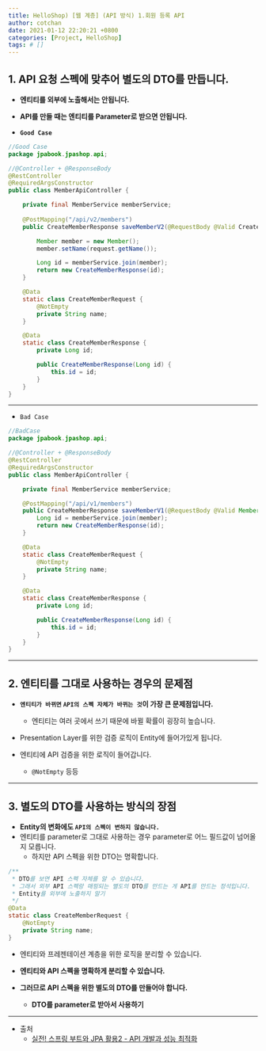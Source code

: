 ```yaml
---
title: HelloShop) [웹 계층] (API 방식) 1.회원 등록 API 
author: cotchan 
date: 2021-01-12 22:20:21 +0800 
categories: [Project, HelloShop]
tags: # [] 
---
```


## 1. API 요청 스펙에 맞추어 별도의 DTO를 만듭니다.

+ **엔티티를 외부에 노출해서는 안됩니다.**
+ **API를 만들 때는 엔티티를 Parameter로 받으면 안됩니다.**

+ **`Good Case`**

```java
//Good Case
package jpabook.jpashop.api;

//@Controller + @ResponseBody
@RestController
@RequiredArgsConstructor
public class MemberApiController {

    private final MemberService memberService;
    
    @PostMapping("/api/v2/members")
    public CreateMemberResponse saveMemberV2(@RequestBody @Valid CreateMemberRequest request) {

        Member member = new Member();
        member.setName(request.getName());

        Long id = memberService.join(member);
        return new CreateMemberResponse(id);
    }

    @Data
    static class CreateMemberRequest {
        @NotEmpty
        private String name;
    }

    @Data
    static class CreateMemberResponse {
        private Long id;

        public CreateMemberResponse(Long id) {
            this.id = id;
        }
    }
}
``` 

---

+ `Bad Case`

```java
//BadCase
package jpabook.jpashop.api;

//@Controller + @ResponseBody
@RestController
@RequiredArgsConstructor
public class MemberApiController {

    private final MemberService memberService;

    @PostMapping("/api/v1/members")
    public CreateMemberResponse saveMemberV1(@RequestBody @Valid Member member) {
        Long id = memberService.join(member);
        return new CreateMemberResponse(id);
    }

    @Data
    static class CreateMemberRequest {
        @NotEmpty
        private String name;
    }

    @Data
    static class CreateMemberResponse {
        private Long id;

        public CreateMemberResponse(Long id) {
            this.id = id;
        }
    }
}
```

---

## 2. 엔티티를 그대로 사용하는 경우의 문제점

+ **`엔티티가 바뀌면` `API의 스펙 자체가 바뀌는 것`이 가장 큰 문제점입니다.**
  + 엔티티는 여러 곳에서 쓰기 때문에 바뀔 확률이 굉장히 높습니다.

+ Presentation Layer를 위한 검증 로직이 Entity에 들어가있게 됩니다.
+ 엔티티에 API 검증을 위한 로직이 들어갑니다.
  + `@NotEmpty` 등등

---

## 3. 별도의 DTO를 사용하는 방식의 장점

+ **Entity의 변화에도 `API의 스펙이 변하지 않습니다.`**
+ 엔티티를 parameter로 그대로 사용하는 경우 parameter로 어느 필드값이 넘어올지 모릅니다.
  + 하지만 API 스펙을 위한 DTO는 명확합니다.      

```java
/**
 * DTO를 보면 API 스펙 자체를 알 수 있습니다.
 * 그래서 외부 API 스펙랑 매핑되는 별도의 DTO를 만드는 게 API를 만드는 정석입니다.
 * Entity를 외부에 노출하지 말기
 */
@Data
static class CreateMemberRequest {
    @NotEmpty
    private String name;
}
```

+ 엔티티와 프레젠테이션 계층을 위한 로직을 분리할 수 있습니다.
+ **엔티티와 API 스펙을 명확하게 분리할 수 있습니다.**

+ **그러므로 API 스펙을 위한 별도의 DTO를 만들어야 합니다.**
  + **DTO를 parameter로 받아서 사용하기**


---

+ 출처
    + [실전! 스프링 부트와 JPA 활용2 - API 개발과 성능 최적화](https://www.inflearn.com/course/%EC%8A%A4%ED%94%84%EB%A7%81%EB%B6%80%ED%8A%B8-JPA-API%EA%B0%9C%EB%B0%9C-%EC%84%B1%EB%8A%A5%EC%B5%9C%EC%A0%81%ED%99%94/dashboard)
